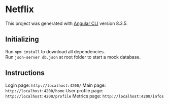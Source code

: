 # Netflix

This project was generated with [Angular CLI](https://github.com/angular/angular-cli) version 8.3.5.

## Initializing
Run `npm install` to download all dependencies.<br>
Run `json-server db.json` at root folder to start a mock database.<br>

## Instructions
Login page: `http://localhost:4200/`
Main page: `http://localhost:4200/home`
User profile page: `http://localhost:4200/profile`
Metrics page: `http://localhost:4200/infos`